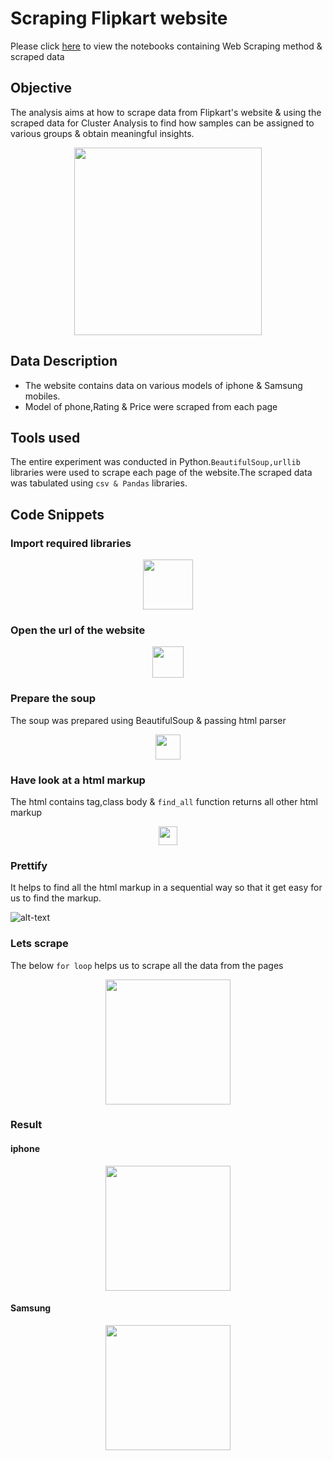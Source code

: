 
# Scraping Flipkart website 

Please click [here](https://github.com/rakesh-upx/web_scraping/tree/master/web%20scraping/Notebook) to view the notebooks containing Web Scraping method & scraped data

## Objective 
The analysis aims at how to scrape data from Flipkart's website & using the scraped data for Cluster Analysis to find how samples can be assigned to various groups & obtain meaningful insights.




<p align="center">
  <img src="https://github.com/rakesh-upx/web_scraping/blob/master/web%20scraping/Images/iphone-8-flipkart-offer-1.png",alt="neofetch" align="middle" height="300px">
  </p>




## Data Description

* The website contains data on various models of iphone & Samsung mobiles.
* Model of phone,Rating & Price were scraped from each page

## Tools used
The entire experiment was conducted in Python.`BeautifulSoup,urllib` libraries were used to scrape each page of the website.The scraped data was tabulated using `csv & Pandas` libraries.


## Code Snippets

### Import required libraries






<p align="center">
  <img src="https://github.com/rakesh-upx/web_scraping/blob/master/web%20scraping/Images/libs_import.PNG",alt="neofetch" align="middle" height="80px">
  </p>


### Open the url of the website


<p align="center">
  <img src="https://github.com/rakesh-upx/web_scraping/blob/master/web%20scraping/Images/urllib.PNG",alt="neofetch" align="middle" height="50px">
  </p>


### Prepare the soup 
The soup was prepared using BeautifulSoup & passing html parser



<p align="center">
  <img src="https://github.com/rakesh-upx/web_scraping/blob/master/web%20scraping/Images/soup.PNG",alt="neofetch" align="middle" height="40px">
  </p>




### Have look at a html markup

The html contains tag,class body & `find_all` function returns all other html markup 

<p align="center">
  <img src="https://github.com/rakesh-upx/web_scraping/blob/master/web%20scraping/Images/html_tag.PNG",alt="neofetch" align="middle" height="30px">
  </p>



### Prettify 

It helps to find all the html markup in a sequential way so that it get easy for us to find the markup.




![alt-text](https://github.com/rakesh-upx/web_scraping/blob/master/web%20scraping/Images/prettify.PNG)




### Lets scrape 

The below `for loop` helps us to scrape all the data from the pages


<p align="center">
  <img src="https://github.com/rakesh-upx/web_scraping/blob/master/web%20scraping/Images/scrape_now.PNG",alt="neofetch" align="middle" height="200px">
  </p>





### Result

#### iphone

<p align="center">
  <img src="https://github.com/rakesh-upx/web_scraping/blob/master/web%20scraping/Images/apple_1st.PNG",alt="neofetch" align="middle" height="200px">
  </p>





#### Samsung

<p align="center">
  <img src="https://github.com/rakesh-upx/web_scraping/blob/master/web%20scraping/Images/samsung.PNG",alt="neofetch" align="middle" height="200px">
  </p>










